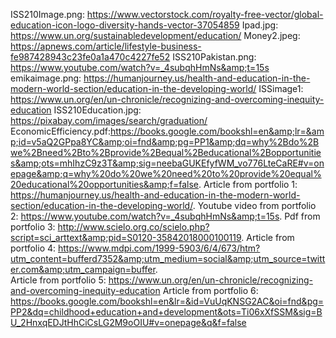 ISS210Image.png: https://www.vectorstock.com/royalty-free-vector/global-education-icon-logo-diversity-hands-vector-37054859
Ipad.jpg: https://www.un.org/sustainabledevelopment/education/
Money2.jpeg: https://apnews.com/article/lifestyle-business-fe987428943c23fe0a1a470c4227fe52
ISS210Pakistan.png: https://www.youtube.com/watch?v=_4subqhHmNs&amp;t=15s
emikaimage.png: https://humanjourney.us/health-and-education-in-the-modern-world-section/education-in-the-developing-world/
ISSimage1: https://www.un.org/en/un-chronicle/recognizing-and-overcoming-inequity-education
ISS210Education.jpg: https://pixabay.com/images/search/graduation/
EconomicEfficiency.pdf:https://books.google.com/bookshl=en&amp;lr=&amp;id=v5aQ2GPpa8YC&amp;oi=fnd&amp;pg=PP1&amp;dq=why%2Bdo%2Bwe%2Bneed%2Bto%2Bprovide%2Bequal%2Beducational%2Bopportunities&amp;ots=mhIhzC9z3T&amp;sig=neebaGUKEfyfWM_vo776LteCaRE#v=onepage&amp;q=why%20do%20we%20need%20to%20provide%20equal%20educational%20opportunities&amp;f=false. 
Article from portfolio 1: https://humanjourney.us/health-and-education-in-the-modern-world-section/education-in-the-developing-world/.
Youtube video from portfolio 2: https://www.youtube.com/watch?v=_4subqhHmNs&amp;t=15s.
Pdf from portfolio 3: http://www.scielo.org.co/scielo.php?script=sci_arttext&amp;pid=S0120-35842018000100119. 
Article from portfolio 4: https://www.mdpi.com/1999-5903/6/4/673/htm?utm_content=bufferd7352&amp;utm_medium=social&amp;utm_source=twitter.com&amp;utm_campaign=buffer.  
Article from portfolio 5: https://www.un.org/en/un-chronicle/recognizing-and-overcoming-inequity-education
Article from portfolio 6: https://books.google.com/bookshl=en&lr=&id=VuUqKNSG2AC&oi=fnd&pg=PP2&dq=childhood+education+and+development&ots=Ti06xXfSSM&sig=BU_2HnxqEDJtHhCiCsLG2M9oOIU#v=onepage&q&f=false
